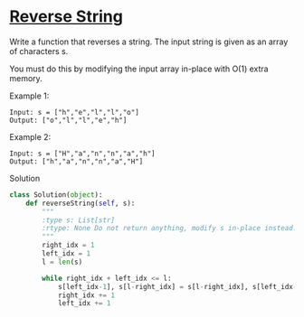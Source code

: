 # [Reverse String](https://leetcode.com/problems/reverse-string/)

Write a function that reverses a string. The input string is given as an array of characters s.

You must do this by modifying the input array in-place with O(1) extra memory.

 

Example 1:
```
Input: s = ["h","e","l","l","o"]
Output: ["o","l","l","e","h"]
```
Example 2:
```
Input: s = ["H","a","n","n","a","h"]
Output: ["h","a","n","n","a","H"]
```
Solution
```python
class Solution(object):
    def reverseString(self, s):
        """
        :type s: List[str]
        :rtype: None Do not return anything, modify s in-place instead.
        """
        right_idx = 1
        left_idx = 1
        l = len(s)

        while right_idx + left_idx <= l:
            s[left_idx-1], s[l-right_idx] = s[l-right_idx], s[left_idx-1]
            right_idx += 1
            left_idx += 1
```